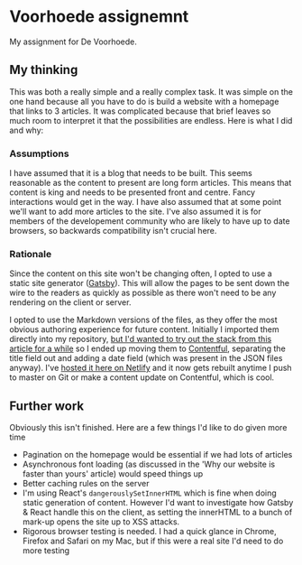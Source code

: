 # Voorhoede assignemnt

My assignment for De Voorhoede.

## My thinking

This was both a really simple and a really complex task. It was simple on the one hand because all you have to do is build a website with a homepage that links to 3 articles. It was complicated because that brief leaves so much room to interpret it that the possibilities are endless. Here is what I did and why:

### Assumptions

I have assumed that it is a blog that needs to be built. This seems reasonable as the content to present are long form articles. This means that content is king and needs to be presented front and centre. Fancy interactions would get in the way. I have also assumed that at some point we'll want to add more articles to the site. I've also assumed it is for members of the developement community who are likely to have up to date browsers, so backwards compatibility isn't crucial here.

### Rationale

Since the content on this site won't be changing often, I opted to use a static site generator ([Gatsby](https://www.gatsbyjs.org/)). This will allow the pages to be sent down the wire to the readers as quickly as possible as there won't need to be any rendering on the client or server. 

I opted to use the Markdown versions of the files, as they offer the most obvious authoring experience for future content. Initially I imported them directly into my repository, [but I'd wanted to try out the stack from this article for a while](https://www.gatsbyjs.org/blog/2017-12-06-gatsby-plus-contentful-plus-netlify/) so I ended up moving them to [Contentful](https://www.contentful.com), separating the title field out and adding a date field (which was present in the JSON files anyway). I've [hosted it here on Netlify](https://voorhoede-interview-aosmond.netlify.com) and it now gets rebuilt anytime I push to master on Git or make a content update on Contentful, which is cool.

## Further work

Obviously this isn't finished. Here are a few things I'd like to do given more time
- Pagination on the homepage would be essential if we had lots of articles
- Asynchronous font loading (as discussed in the 'Why our website is faster than yours' article) would speed things up
- Better caching rules on the server
- I'm using React's <code>dangerouslySetInnerHTML</code> which is fine when doing static generation of content. However I'd want to investigate how Gatsby & React handle this on the client, as setting the innerHTML to a bunch of mark-up opens the site up to XSS attacks.
- Rigorous browser testing is needed. I had a quick glance in Chrome, Firefox and Safari on my Mac, but if this were a real site I'd need to do more testing